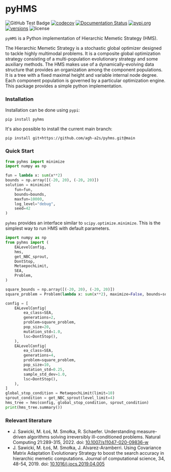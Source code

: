 # pyHMS
![GitHub Test Badge][1] [![codecov][2]](https://codecov.io/gh/agh-a2s/pyhms) [![Documentation Status][3]](https://pyhms.readthedocs.io/en/latest/?badge=latest) [![pypi.org][4]][5] [![versions][6]][7] ![license][8]

[1]: https://github.com/agh-a2s/pyhms/actions/workflows/pytest.yml/badge.svg "GitHub CI Badge"
[2]: https://codecov.io/gh/agh-a2s/pyhms/graph/badge.svg?token=srsivvv2ff
[3]: https://readthedocs.org/projects/pyhms/badge/?version=latest
[4]: https://img.shields.io/pypi/v/pyhms.svg "Pypi Latest Version Badge"
[5]: https://pypi.python.org/pypi/pyhms "Pypi site"
[6]: https://img.shields.io/pypi/pyversions/pyhms.svg
[7]: https://github.com/agh-a2s/pyhms
[8]: https://img.shields.io/github/license/agh-a2s/pyhms

`pyHMS` is a Python implementation of Hierarchic Memetic Strategy (HMS).

The Hierarchic Memetic Strategy is a stochastic global optimizer designed to tackle highly multimodal problems. It is a composite global optimization strategy consisting of a multi-population evolutionary strategy and some auxiliary methods. The HMS makes use of a dynamically-evolving data structure that provides an organization among the component populations. It is a tree with a fixed maximal height and variable internal node degree. Each component population is governed by a particular optimization engine. This package provides a simple python implementation.

### Installation
Installation can be done using `pypi`:
```
pip install pyhms
```
It's also possible to install the current main branch:
```
pip install git+https://github.com/agh-a2s/pyhms.git@main
```

### Quick Start

```python
from pyhms import minimize
import numpy as np

fun = lambda x: sum(x**2)
bounds = np.array([(-20, 20), (-20, 20)])
solution = minimize(
    fun=fun,
    bounds=bounds,
    maxfun=10000,
    log_level="debug",
    seed=42
)
```

`pyhms` provides an interface similar to `scipy.optimize.minimize`. This is the simplest way to run HMS with default parameters.

```python
import numpy as np
from pyhms import (
    EALevelConfig,
    hms,
    get_NBC_sprout,
    DontStop,
    MetaepochLimit,
    SEA,
    Problem,
)

square_bounds = np.array([(-20, 20), (-20, 20)])
square_problem = Problem(lambda x: sum(x**2), maximize=False, bounds=square_bounds)

config = [
    EALevelConfig(
        ea_class=SEA,
        generations=2,
        problem=square_problem,
        pop_size=20,
        mutation_std=1.0,
        lsc=DontStop(),
    ),
    EALevelConfig(
        ea_class=SEA,
        generations=4,
        problem=square_problem,
        pop_size=10,
        mutation_std=0.25,
        sample_std_dev=1.0,
        lsc=DontStop(),
    ),
]
global_stop_condition = MetaepochLimit(limit=10)
sprout_condition = get_NBC_sprout(level_limit=4)
hms_tree = hms(config, global_stop_condition, sprout_condition)
print(hms_tree.summary())
```

### Relevant literature

- J. Sawicki, M. Łoś, M. Smołka, R. Schaefer. Understanding measure-driven algorithms solving irreversibly ill-conditioned problems. Natural Computing 21:289-315, 2022. doi: [10.1007/s11047-020-09836-w](https://doi.org/10.1007/s11047-020-09836-w)
- J. Sawicki, M. Łoś, M. Smołka, J. Alvarez-Aramberri. Using Covariance Matrix Adaptation Evolutionary Strategy to boost the search accuracy in hierarchic memetic computations. Journal of computational science, 34, 48-54, 2019. doi: [10.1016/j.jocs.2019.04.005](https://doi.org/10.1016/j.jocs.2019.04.005)
